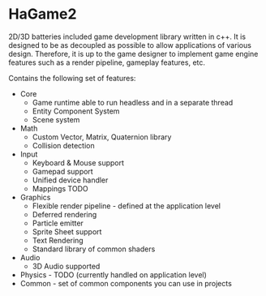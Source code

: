 # HaGame2

2D/3D batteries included game development library written in c++. It is designed to 
be as decoupled as possible to allow applications of various design. Therefore, it is up
to the game designer to implement game engine features such as a render pipeline, gameplay features, etc. 

Contains the following set of features:

- Core
    - Game runtime able to run headless and in a separate thread
    - Entity Component System
    - Scene system
- Math
  - Custom Vector, Matrix, Quaternion library
  - Collision detection
- Input
  - Keyboard & Mouse support
  - Gamepad support
  - Unified device handler
  - Mappings TODO
- Graphics
  - Flexible render pipeline - defined at the application level
  - Deferred rendering
  - Particle emitter
  - Sprite Sheet support
  - Text Rendering
  - Standard library of common shaders
- Audio
    - 3D Audio supported
- Physics - TODO (currently handled on application level)
- Common - set of common components you can use in projects